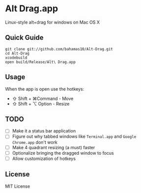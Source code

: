 Alt Drag.app
============

Linux-style alt+drag for windows on Mac OS X

Quick Guide
-----------

    git clone git://github.com/bahamas10/Alt-Drag.git
    cd Alt-Drag
    xcodebuild
    open build/Release/Alt\ Drag.app

Usage
-----

When the app is open use the hotkeys:
- ⇧ Shift + ⌘Command - Move
- ⇧ Shift + ⌥ Option - Resize

TODO
----

- [ ] Make it a status bar application
- [ ] Figure out why tabbed windows like `Terminal.app` and `Google Chrome.app` don't work
- [ ] Make 4 quadrant resizing (a must) faster
- [ ] Optionalize bringing the dragged window to focus
- [ ] Allow customization of hotkeys

License
-------

MIT License
